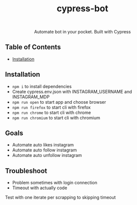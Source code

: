 <h1 align="center"> cypress-bot </h1> <br>

<p align="center">
  Automate bot in your pocket. Built with Cypress
</p>

## Table of Contents

- [Installation](#installation)

## Installation

- `npm i` to install dependencies
-  Create cypress.env.json with INSTAGRAM_USERNAME and INSTAGRAM_MDP
- `npm run open` to start app and choose browser
- `npm run firefox` to start cli with firefox
- `npm run chrome` to start cli with chrome
- `npm run chromium` to start cli with chromium

## Goals

- Automate auto likes instagram
- Automate auto follow instagram
- Automate auto unfollow instagram

## Troubleshoot
- Problem sometimes with login connection 
- Timeout with actually code

Test with one iterate per scrapping to skipping timeout
